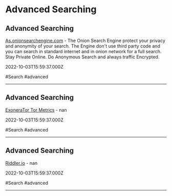 # Advanced Searching

## Advanced Searching

[As.onionsearchengine.com](https://as.onionsearchengine.com) - The Onion Search Engine protect your privacy and anonymity of your search. The Engine don't use third party code and you can search in standard internet and in onion network for a full search. Stay Private Online. Do Anonymous Search and always traffic Encrypted.

2022-10-03T15:59:37.000Z

#Search #advanced

---

## Advanced Searching

[ExoneraTor Tor Metrics](https://metrics.torproject.org/exonerator.html) - nan

2022-10-03T15:59:37.000Z

#Search #advanced

---

## Advanced Searching

[Riddler.io](https://riddler.io) - nan

2022-10-03T15:59:37.000Z

#Search #advanced

---
